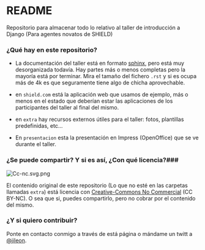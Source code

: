 # README #

Repositorio para almacenar todo lo relativo al taller 
de introducción a Django (Para agentes novatos de SHIELD)

### ¿Qué hay en este repositorio? ###

* La documentación del taller está en formato 
  [sphinx](http://sphinx-doc.org/tutorial.html), pero está 
  muy desorganizada todavía. Hay partes más o menos completas pero
  la mayoría está por terminar. Mira el tamaño del fichero ``.rst`` 
  y si es ocupa más de 4k es que seguramente tiene algo de 
  chicha aprovechable.

* en ``shield.com`` está la aplicación web que usamos de ejemplo, más
  o menos en el estado que deberían estar las aplicaciones de los
  participantes del taller al final del mismo.

* en ``extra`` hay recursos externos útiles para
  el taller: fotos, plantillas predefinidas, etc...

* En ``presentacion`` esta la presentación en Impress (OpenOffice)
   que se ve durante el taller.

### ¿Se puede compartir? Y si es así, ¿Con qué licencia?###

![Cc-nc.svg.png](https://bitbucket.org/repo/5nkkX/images/3024344249-Cc-nc.svg.png)

El contenido original de este repositorio (Lo que no esté en 
las carpetas llamadas ``extra``) está licencia con 
[Creative-Commons No Commercial](https://creativecommons.org/licenses/by/4.0/) (CC BY-NC). O sea que si, puedes compartirlo, pero no cobrar por el contenido del mismo.

### ¿Y si quiero contribuir? ###

Ponte en contacto conmigo a través de está página o mándame un twitt a
[@jileon](https://twitter.com/jileon).